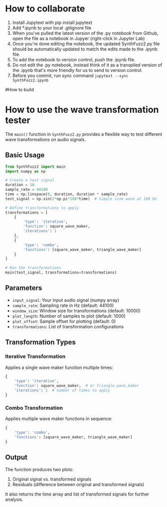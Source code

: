 # How to collaborate

1. Install Jupytext with pip install jupytext
2. Add *.ipynb to your local .gitignore file
3. When you've pulled the latest version of the .py notebook from Github, open the file as a notebook in Jupyer (right-click in Jupyter Lab)
4. Once you're done editing the notebook, the updated SynthFuzz2.py file should be automatically updated to match the edits made to the .ipynb file. 
5. To add the notebook to version control, push the .ipynb file.
6. Do not edit the .py notebook, instead think of it as a transpiled version of the .ipynb that's more friendly for us to send to version control.
7. Before you commit, run sync command ```jupytext --sync SynthFuzz2.ipynb```


#How to build

# How to use the wave transformation tester

The `main()` function in `SynthFuzz2.py` provides a flexible way to test different wave transformations on audio signals.

## Basic Usage

```python
from SynthFuzz2 import main
import numpy as np

# Create a test signal
duration = 10
sample_rate = 44100
time = np.linspace(0, duration, duration * sample_rate)
test_signal = np.sin(2*np.pi*100*time)  # Simple sine wave at 100 Hz

# Define transformations to apply
transformations = [
    {
        'type': 'iterative',
        'function': square_wave_maker,
        'iterations': 1
    },
    {
        'type': 'combo',
        'functions': [square_wave_maker, triangle_wave_maker]
    }
]

# Run the transformations
main(test_signal, transformations=transformations)
```

## Parameters

- `input_signal`: Your input audio signal (numpy array)
- `sample_rate`: Sampling rate in Hz (default: 44100)
- `window_size`: Window size for transformations (default: 10000)
- `plot_length`: Number of samples to plot (default: 1000)
- `plot_offset`: Sample offset for plotting (default: 0)
- `transformations`: List of transformation configurations

## Transformation Types

### Iterative Transformation
Applies a single wave maker function multiple times:
```python
{
    'type': 'iterative',
    'function': square_wave_maker,  # or triangle_wave_maker
    'iterations': 1  # number of times to apply
}
```

### Combo Transformation
Applies multiple wave maker functions in sequence:
```python
{
    'type': 'combo',
    'functions': [square_wave_maker, triangle_wave_maker]
}
```

## Output
The function produces two plots:
1. Original signal vs. transformed signals
2. Residuals (difference between original and transformed signals)

It also returns the time array and list of transformed signals for further analysis.